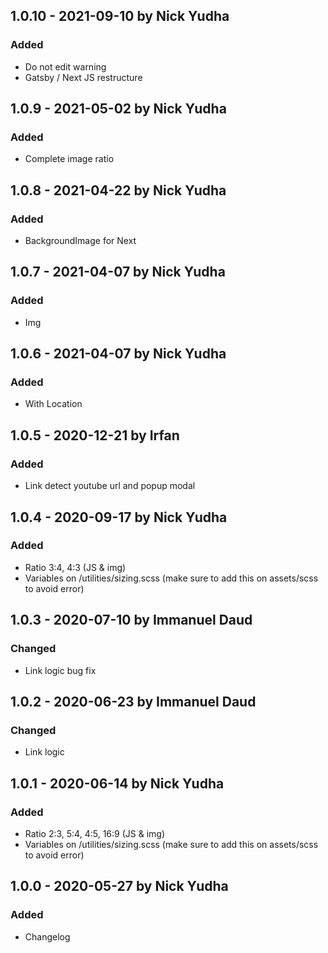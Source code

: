 ## 1.0.10 - 2021-09-10 by Nick Yudha

### Added

- Do not edit warning
- Gatsby / Next JS restructure

## 1.0.9 - 2021-05-02 by Nick Yudha

### Added

- Complete image ratio

## 1.0.8 - 2021-04-22 by Nick Yudha

### Added

- BackgroundImage for Next

## 1.0.7 - 2021-04-07 by Nick Yudha

### Added

- Img

## 1.0.6 - 2021-04-07 by Nick Yudha

### Added

- With Location

## 1.0.5 - 2020-12-21 by Irfan

### Added

- Link detect youtube url and popup modal

## 1.0.4 - 2020-09-17 by Nick Yudha

### Added

- Ratio 3:4, 4:3 (JS & img)
- Variables on /utilities/sizing.scss (make sure to add this on assets/scss to avoid error)

## 1.0.3 - 2020-07-10 by Immanuel Daud

### Changed

- Link logic bug fix

## 1.0.2 - 2020-06-23 by Immanuel Daud

### Changed

- Link logic

## 1.0.1 - 2020-06-14 by Nick Yudha

### Added

- Ratio 2:3, 5:4, 4:5, 16:9 (JS & img)
- Variables on /utilities/sizing.scss (make sure to add this on assets/scss to avoid error)

## 1.0.0 - 2020-05-27 by Nick Yudha

### Added

- Changelog
